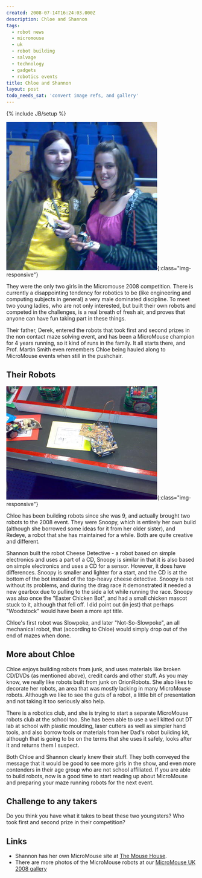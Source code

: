 ```yaml
---
created: 2008-07-14T16:24:03.000Z
description: Chloe and Shannon
tags:
  - robot news
  - micromouse
  - uk
  - robot building
  - salvage
  - technology
  - gadgets
  - robotics events
title: Chloe and Shannon
layout: post
todo_needs_sat: 'convert image refs, and gallery'
---
```


{% include JB/setup %}

![Shannon and Chloe holding their robots Cheese Detective and Snoopy, both entries to the Junior Wall Follower event. Micromouse needs more non school Junior Wall follower entries - get building if you can!](/galleries/gallery-25-micromouse-2008/547-28062008657.jpg){:class="img-responsive"}

They were the only two girls in the Micromouse 2008 competition. There is currently a disappointing tendency for robotics to be (like engineering and computing subjects in general) a very male dominated discipline. To meet two young ladies, who are not only interested, but built their own robots and competed in the challenges, is a real breath of fresh air, and proves that anyone can have fun taking part in these things.

Their father, Derek, entered the robots that took first and second prizes in the non contact maze solving event, and has been a MicroMouse champion for 4 years running, so it kind of runs in the family. It all starts there, and Prof. Martin Smith even remembers Chloe being hauled along to MicroMouse events when still in the pushchair.

## Their Robots

![The robot in the centre is RedEye - a non-contact wall follower inherited and maintained by Chloe Hall. The robot mid left is Snoopy - a robot built by Chloe with a design slightly pilfered from her older sister, and exhibiting a gearbox problem. The three identical looking robots above were kit robots brought by the Singapore teams. The controllers and coding were different, but the chassis were all identical.](/galleries/gallery-25-micromouse-2008/542-28062008652.jpg){:class="img-responsive"}

Chloe has been building robots since she was 9, and actually brought two robots to the 2008 event. They were Snoopy, which is entirely her own build (although she borrowed some ideas for it from her older sister), and Redeye, a robot that she has maintained for a while. Both are quite creative and different.

Shannon built the robot Cheese Detective - a robot based on simple electronics and uses a part of a CD, Snoopy is similar in that it is also based on simple electronics and uses a CD for a sensor. However, it does have differences. Snoopy is smaller and lighter for a start, and the CD is at the bottom of the bot instead of the top-heavy cheese detective. Snoopy is not without its problems, and during the drag race it demonstrated it needed a new gearbox due to pulling to the side a lot while running the race. Snoopy was also once the "Easter Chicken Bot", and had a small chicken mascot stuck to it, although that fell off. I did point out (in jest) that perhaps "Woodstock" would have been a more apt title.

Chloe's first robot was Slowpoke, and later "Not-So-Slowpoke", an all mechanical robot, that (according to Chloe) would simply drop out of the end of mazes when done.

## More about Chloe

Chloe enjoys building robots from junk, and uses materials like broken CD/DVDs (as mentioned above), credit cards and other stuff. As you may know, we really like robots built from junk on OrionRobots. She also likes to decorate her robots, an area that was mostly lacking in many MicroMouse robots. Although we like to see the guts of a robot, a little bit of presentation and not taking it too seriously also help.

There is a robotics club, and she is trying to start a separate MicroMouse robots club at the school too. She has been able to use a well kitted out DT lab at school with plastic moulding, laser cutters as well as simpler hand tools, and also borrow tools or materials from her Dad's robot building kit, although that is going to be on the terms that she uses it safely, looks after it and returns them I suspect.

Both Chloe and Shannon clearly knew their stuff. They both conveyed the message that it would be good to see more girls in the show, and even more contenders in their age group who are not school affiliated. If you are able to build robots, now is a good time to start reading up about MicroMouse and preparing your maze running robots for the next event.

## Challenge to any takers

Do you think you have what it takes to beat these two youngsters? Who took first and second prize in their competition?

## Links

- Shannon has her own MicroMouse site at [The Mouse House](http://www.micromouse.me.uk).
- There are more photos of the MicroMouse robots at our [MicroMouse UK 2008 gallery](/galleries/gallery-25-micromouse-2008)
